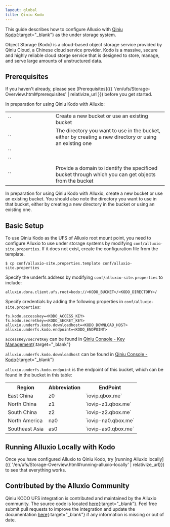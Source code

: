 ```yaml
---
layout: global
title: Qiniu Kodo
---
```



This guide describes how to configure Alluxio with [Qiniu Kodo](https://www.qiniu.com/products/kodo){:target="_blank"} as the under storage system. 

Object Storage (Kodo) is a cloud-based object storage service provided by Qiniu Cloud, a Chinese cloud service provider. Kodo is a massive, secure and highly reliable cloud storge service that is designed to store, manage, and serve large amounts of unstructured data.

## Prerequisites

If you haven't already, please see [Prerequisites]({{ '/en/ufs/Storage-Overview.html#prerequisites' | relativize_url }}) before you get started.

In preparation for using Qiniu Kodo with Alluxio:
<table class="table table-striped">
    <tr>
        <td markdown="span" style="width:30%">`<KODO_BUCKET>`</td>
        <td markdown="span">Create a new bucket or use an existing bucket</td>
    </tr>
    <tr>
        <td markdown="span" style="width:30%">`<KODO_DIRECTORY>`</td>
        <td markdown="span">The directory you want to use in the bucket, either by creating a new directory or using an existing one</td>
    </tr>
    <tr>
        <td markdown="span" style="width:30%">`<KODO_ACCESS_KEY>`</td>
        <td markdown="span"></td>
    </tr>
    <tr>
        <td markdown="span" style="width:30%">`<KODO_SECRET_KEY>`</td>
        <td markdown="span"></td>
    </tr>
    <tr>
        <td markdown="span" style="width:30%">`<KODO_DOWNLOAD_HOST>`</td>
        <td markdown="span">Provide a domain to identify the specificed bucket through which you can get objects from the bucket</td>
    </tr>
</table>

In preparation for using Qiniu Kodo with Alluxio, create a new bucket or use an existing bucket. You should also note the directory you want to use in that bucket, either by creating a new directory in the bucket or using an existing one. 

<!-- A Qiniu Kodo bucket is necessary before using Kodo with Alluxio. In this guide, the Qiniu Kodo bucket
is called `KODO_BUCKET`, and the directory in the bucket is called `KODO_DIRECTORY`. -->

<!-- In addition, you should provide a domain to identify the specified bucket, which is called `KODO_DOWNLOAD_HOST`, through which you can get objects from the bucket. -->

## Basic Setup

<!-- Alluxio unifies access to different storage systems through the
unified namespace feature.
The root of Alluxio namespace or its subdirectories are all available for the mount point of Kodo. -->

To use Qiniu Kodo as the UFS of Alluxio root mount point, you need to configure Alluxio to use under storage systems by modifying
`conf/alluxio-site.properties`. If it does not exist, create the configuration file from the template.

```shell
$ cp conf/alluxio-site.properties.template conf/alluxio-site.properties
```

Specify the underfs address by modifying `conf/alluxio-site.properties` to include:

```properties
alluxio.dora.client.ufs.root=kodo://<KODO_BUCKET>/<KODO_DIRECTORY>/
```
Specify credentials by adding the following properties in `conf/alluxio-site.properties`:
```properties
fs.kodo.accesskey=<KODO_ACCESS_KEY>
fs.kodo.secretkey=<KODO_SECRET_KEY>
alluxio.underfs.kodo.downloadhost=<KODO_DOWNLOAD_HOST>
alluxio.underfs.kodo.endpoint=<KODO_ENDPOINT>
```
`accessKey/secretKey` can be found in [Qiniu Console - Key Management](https://portal.qiniu.com/user/key){:target="_blank"}

`alluxio.underfs.kodo.downloadhost` can be found in [Qiniu Console - Kodo](https://portal.qiniu.com/bucket){:target="_blank"}

`alluxio.underfs.kodo.endpoint` is the endpoint of this bucket, which can be found in the bucket in this table:

<table class="table table-striped">
<tr>
    <th>Region</th>
    <th>Abbreviation</th>
    <th>EndPoint</th>
</tr>
<tr>
    <td markdown="span">East China</td>
    <td markdown="span">z0</td>
    <td markdown="span">`iovip.qbox.me`</td>
</tr>
<tr>
    <td markdown="span">North China</td>
    <td markdown="span">z1</td>
    <td markdown="span">`iovip-z1.qbox.me`</td>
</tr>
<tr>
    <td markdown="span">South China</td>
    <td markdown="span">z2</td>
    <td markdown="span">`iovip-z2.qbox.me`</td>
</tr>
<tr>
    <td markdown="span">North America</td>
    <td markdown="span">na0</td>
    <td markdown="span">`iovip-na0.qbox.me`</td>
</tr>
<tr>
    <td markdown="span">Southeast Asia</td>
    <td markdown="span">as0</td>
    <td markdown="span">`iovip-as0.qbox.me`</td>
</tr>
</table>

## Running Alluxio Locally with Kodo

Once you have configured Alluxio to Qiniu Kodo, try [running Alluxio locally]({{ '/en/ufs/Storage-Overview.html#running-alluxio-locally' | relativize_url}}) to see that everything works.

<!-- After everything is configured, you can start up Alluxio locally to see that everything works.

```shell
$ ./bin/alluxio format
$ ./bin/alluxio-start.sh local
```
This should start an Alluxio master and an Alluxio worker. You can see the master UI at
[http://localhost:19999](http://localhost:19999).

Next, you can run a simple example program:

```shell
$ ./bin/alluxio runTests
```
After this succeeds, you can visit your Kodo directory `kodo://<KODO_BUCKET>/<KODO_DIRECTORY>` to verify the files
and directories mounted by Alluxio exist. For this test, you should see files named like

```shell
KODO_BUCKET/KODO_DIRECTORY/default_tests_files/BasicFile_CACHE_PROMOTE_MUST_CACHE
```

To stop Alluxio, you can run:
```shell
$ ./bin/alluxio-stop.sh local
``` -->

## Contributed by the Alluxio Community

Qiniu KODO UFS integration is contributed and maintained by the Alluxio community.
The source code is located [here](https://github.com/Alluxio/alluxio/tree/master/underfs/kodo){:target="_blank"}.
Feel free submit pull requests to improve the integration and update 
the documentation [here](https://github.com/Alluxio/alluxio/edit/master/docs/en/ufs/Qiniu-KODO.md){:target="_blank"} 
if any information is missing or out of date.
